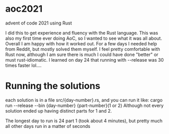 # aoc2021
advent of code 2021 using Rust

I did this to get experience and fluency with the Rust language. This was also my first time ever doing AoC, so I wanted to see what it was all about. 
Overall I am happy with how it worked out. For a few days I needed help from Reddit, but mostly solved them myself. I feel pretty comfortable with Rust now,
although I am sure there is much I could have done "better" or must rust-idiomatic. I learned on day 24 that running with --release was 30 times faster
lol....

# Running the solutions
each solution is in a file src/{day-number}.rs, and you can run it like:
cargo run --release --bin {day-number} {part-number}(1 or 2)
Although not every solution ended up having distinct parts for 1 and 2.

The longest day to run is 24 part 1 (took about 4 minutes), but pretty much all other days run in a matter of seconds
